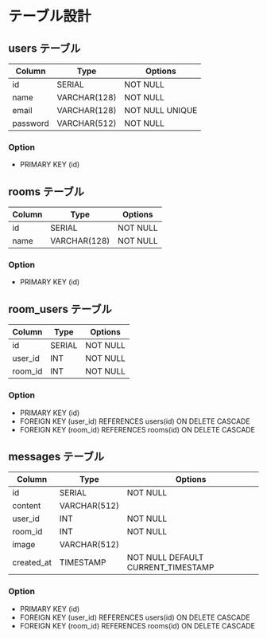 # テーブル設計

## users テーブル

| Column   | Type         | Options         |
| -------- | ------------ | --------------- |
| id       | SERIAL       | NOT NULL        |
| name     | VARCHAR(128) | NOT NULL        |
| email    | VARCHAR(128) | NOT NULL UNIQUE |
| password | VARCHAR(512) | NOT NULL        |

### Option
- PRIMARY KEY (id)

## rooms テーブル

| Column | Type         | Options  |
| ------ | ------------ | -------- |
| id     | SERIAL       | NOT NULL |
| name   | VARCHAR(128) | NOT NULL |

### Option
- PRIMARY KEY (id)

## room_users テーブル

| Column  | Type   | Options  |
| ------- | ------ | -------- |
| id      | SERIAL | NOT NULL |
| user_id | INT    | NOT NULL |
| room_id | INT    | NOT NULL |

### Option
- PRIMARY KEY (id)
- FOREIGN KEY (user_id) REFERENCES users(id) ON DELETE CASCADE
- FOREIGN KEY (room_id) REFERENCES rooms(id) ON DELETE CASCADE

## messages テーブル

| Column     | Type         | Options                            |
| ---------- | ------------ | ---------------------------------- |
| id         | SERIAL       | NOT NULL                           |
| content    | VARCHAR(512) |                                    |
| user_id    | INT          | NOT NULL                           |
| room_id    | INT          | NOT NULL                           |
| image      | VARCHAR(512) |                                    |
| created_at | TIMESTAMP    | NOT NULL DEFAULT CURRENT_TIMESTAMP |

### Option
- PRIMARY KEY (id)
- FOREIGN KEY (user_id) REFERENCES users(id) ON DELETE CASCADE
- FOREIGN KEY (room_id) REFERENCES rooms(id) ON DELETE CASCADE